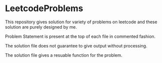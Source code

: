 # LeetcodeProblems
This repository gives solution for variety of problems on leetcode and these solution are purely designed by me.


Problem Statement is present at the top of each file in commented fashion.

The solution file does not guarantee to give output without processing.

The solution file gives a resuable function for the problem.
